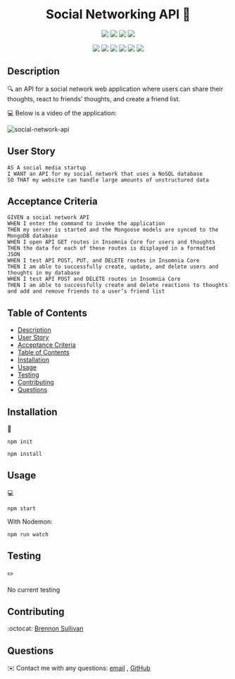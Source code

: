 <h1 align="center"> Social Networking API 👋</h1>
  
<p align="center">
    <img src="https://img.shields.io/github/languages/top/BrennonSullivan/m19social"  />
    <img src="https://img.shields.io/github/issues/BrennonSullivan/m19social" />
    <img src="https://img.shields.io/github/last-commit/BrennonSullivan/m19social" >
    <a href="https://github.com/BrennonSullivan"><img src="https://img.shields.io/github/followers/BrennonSullivan?style=social" target="_blank" /></a>
    </a>
</p>
  
<p align="center">
    <img src="https://img.shields.io/badge/javascript-yellow" />
    <img src="https://img.shields.io/badge/express-orange" />
    <img src="https://img.shields.io/badge/MongoDB-blue"  />
    <img src="https://img.shields.io/badge/mongoose-red"  />
    <img src="https://img.shields.io/badge/moment-blue"  />
    <img src="https://img.shields.io/badge/nodemon-green" />
</p>
   
## Description

🔍 an API for a social network web application where users can share their thoughts, react to friends’ thoughts, and create a friend list.
  
💻 Below is a video of the application:
  
![social-network-api](./assets/users.gif)

## User Story

```
AS A social media startup
I WANT an API for my social network that uses a NoSQL database
SO THAT my website can handle large amounts of unstructured data
```

## Acceptance Criteria

```
GIVEN a social network API
WHEN I enter the command to invoke the application
THEN my server is started and the Mongoose models are synced to the MongoDB database
WHEN I open API GET routes in Insomnia Core for users and thoughts
THEN the data for each of these routes is displayed in a formatted JSON
WHEN I test API POST, PUT, and DELETE routes in Insomnia Core
THEN I am able to successfully create, update, and delete users and thoughts in my database
WHEN I test API POST and DELETE routes in Insomnia Core
THEN I am able to successfully create and delete reactions to thoughts and add and remove friends to a user’s friend list
```
   
## Table of Contents
- [Description](#description)
- [User Story](#user-story)
- [Acceptance Criteria](#acceptance-criteria)
- [Table of Contents](#table-of-contents)
- [Installation](#installation)
- [Usage](#usage)
- [Testing](#testing)
- [Contributing](#contributing)
- [Questions](#questions)

## Installation
💾   
  
`npm init`

`npm install`
  
## Usage
💻   
  
`npm start`

With Nodemon:

`npm run watch`

## Testing
✏️

No current testing

## Contributing
:octocat: [Brennon Sullivan](https://github.com/BrennonSullivan)

## Questions
✉️ Contact me with any questions: [email](mailto:brennsullivan2@gmail.com) , [GitHub](https://github.com/BrennonSullivan)<br />